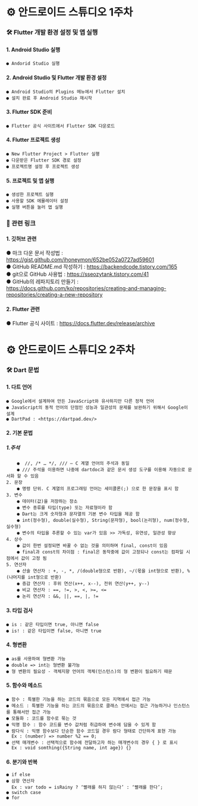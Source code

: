 # ⚙ 안드로이드 스튜디오 1주차
### 🛠️ Flutter 개발 환경 설정 및 앱 실행
#### 1. Android Studio 실행
    ● Andorid Studio 실행
#### 2. Android Studio 및 Flutter 개발 환경 설정
    ● Android Studio의 Plugins 메뉴에서 Flutter 설치
    ● 설치 완료 후 Android Studio 재시작
#### 3. Flutter SDK 준비
    ● Flutter 공식 사이트에서 Flutter SDK 다운로드
#### 4. Flutter 프로젝트 생성
    ● New Flutter Project > Flutter 실행
    ● 다운받은 Flutter SDK 경로 설정
    ● 프로젝트명 설정 후 프로젝트 생성    
#### 5. 프로젝트 및 앱 실행
    ● 생성한 프로젝트 실행
    ● 사용할 SDK 에뮬레이터 설정
    ● 실행 버튼을 눌러 앱 실행

### 🔗 관련 링크
#### 1. 깃허브 관련
● 마크 다운 문서 작성법 : <https://gist.github.com/ihoneymon/652be052a0727ad59601>   
● GitHub README.md 작성하기 : <https://backendcode.tistory.com/165>   
● git으로 GitHub 사용법 : <https://sseozytank.tistory.com/41>   
● GitHub의 레파지토리 만들기 : <https://docs.github.com/ko/repositories/creating-and-managing-repositories/creating-a-new-repository>   
#### 2. Flutter 관련
● Flutter 공식 사이트 : <https://docs.flutter.dev/release/archive>

# ⚙ 안드로이드 스튜디오 2주차
### 🛠️ Dart 문법
#### 1. 다트 언어
    ● Google에서 설계하여 만든 JavaScript와 유사하지만 다른 정적 언어
    ● JavaScript의 동적 언어의 단점인 성능과 일관성의 문제를 보완하기 위해서 Google이 설계
    ● DartPad : <https://dartpad.dev/>
#### 2. 기본 문법 
##### 1.주석
        ●  //, /* … */, /// – C 계열 언어의 주석과 동일
        ● /// 주석을 이용하면 나중에 dartdoc과 같은 문서 생성 도구를 이용해 자동으로 문서화 할 수 있음
    2. 문장
        ● 명령 단위. C 계열의 프로그래밍 언어는 세미콜론(;) 으로 한 문장을 표시 함
    3. 변수
        ● 데이터(값)을 저장하는 장소
        ● 변수 종류를 타입(type) 또는 자료형이라 함
        ● Dart는 크게 숫자형과 문자열의 기본 변수 타입을 제공 함
        ● int(정수형), double(실수형), String(문자형), bool(논리형), num(정수형,실수형)
        ● 변수의 타입을 추론할 수 있는 var가 있음 >> 가독성, 유연성, 일관성 향상 
    4. 상수
        ● 값이 한번 설정되면 바꿀 수 없는 것을 의미하며 final, const이 있음
        ● final과 const의 차이점 : final은 동작중에 값이 고정되나 const는 컴파일 시점에서 값이 고정 됨
    5. 연산자
        ● 산술 연산자 : +, -, *, /(double형으로 반환), ~/(몫을 int형으로 반환), %(나머지를 int형으로 반환)
        ● 증감 연산자 : 후위 연산(x++, x--), 전위 연산(y++, y--)
        ● 비교 연산자 : ==, !=, >, <, >=, <=
        ● 논리 연산자 : &&, ||, ==, |, !=
#### 3. 타입 검사
    ● is : 같은 타입이면 true, 아니면 false
    ● is! : 같은 타입이면 false, 아니면 true
#### 4. 형변환
    ● as를 사용하여 형변환 가능
    ● double => int는 형변환 불가능
    ● 형 변환의 필요성 - 객체지향 언어의 객체(인스턴스)의 형 변환이 필요하기 때문 
#### 5. 함수와 메소드
    ● 함수 : 특별한 기능을 하는 코드의 묶음으로 모든 지역에서 접근 가능
    ● 메소드 : 특별한 기능을 하는 코드의 묶음으로 클래스 안에서는 접근 가능하거나 인스턴스를 통해서만 접근 가능
    ● 모듈화 : 코드를 함수로 묶는 것
    ● 익명 함수 : 함수 코드를 변수 값처럼 취급하여 변수에 담을 수 있게 함
    ● 람다식 : 익명 함수보다 단순한 함수 코드일 경우 람다 형태로 간단하게 표현 가능 
      Ex : (number) => number %2 == 0;
    ● 선택 매개변수 : 선택적으로 함수에 전달하고자 하는 매개변수의 경우 { } 로 표시
      Ex : void somthing({String name, int age}) {}
#### 6. 분기와 반복
    ● if else
    ● 삼항 연산자
      Ex : var todo = isRainy ? ‘빨래를 하지 않는다’ : ‘빨래를 한다’;
    ● switch case
    ● for
